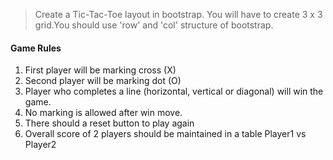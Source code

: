 >	Create a Tic-Tac-Toe layout in bootstrap. You will have to create 3 x 3 grid.You should use 'row' and 'col' structure of bootstrap. 

#### Game Rules
1. First player will be marking cross (X)
2. Second player will be marking dot (O)
3. Player who completes a line (horizontal, vertical or diagonal) will win the game.
4. No marking is allowed after win move.
5. There should a reset button to play again
6. Overall score of 2 players should be maintained in a table Player1 vs Player2

